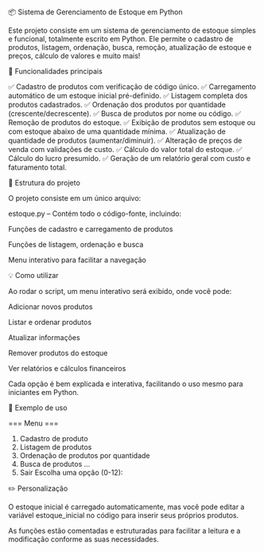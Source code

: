 📦 Sistema de Gerenciamento de Estoque em Python

Este projeto consiste em um sistema de gerenciamento de estoque simples e funcional, totalmente escrito em Python. Ele permite o cadastro de produtos, listagem, ordenação, busca, remoção, atualização de estoque e preços, cálculo de valores e muito mais!

🚀 Funcionalidades principais

✅ Cadastro de produtos com verificação de código único.
✅ Carregamento automático de um estoque inicial pré-definido.
✅ Listagem completa dos produtos cadastrados.
✅ Ordenação dos produtos por quantidade (crescente/decrescente).
✅ Busca de produtos por nome ou código.
✅ Remoção de produtos do estoque.
✅ Exibição de produtos sem estoque ou com estoque abaixo de uma quantidade mínima.
✅ Atualização de quantidade de produtos (aumentar/diminuir).
✅ Alteração de preços de venda com validações de custo.
✅ Cálculo do valor total do estoque.
✅ Cálculo do lucro presumido.
✅ Geração de um relatório geral com custo e faturamento total.


📂 Estrutura do projeto

O projeto consiste em um único arquivo:

estoque.py – Contém todo o código-fonte, incluindo:

Funções de cadastro e carregamento de produtos

Funções de listagem, ordenação e busca

Menu interativo para facilitar a navegação

💡 Como utilizar

Ao rodar o script, um menu interativo será exibido, onde você pode:

Adicionar novos produtos

Listar e ordenar produtos

Atualizar informações

Remover produtos do estoque

Ver relatórios e cálculos financeiros

Cada opção é bem explicada e interativa, facilitando o uso mesmo para iniciantes em Python.

🔎 Exemplo de uso

=== Menu ===
1. Cadastro de produto
2. Listagem de produtos
3. Ordenação de produtos por quantidade
4. Busca de produtos
...
0. Sair
Escolha uma opção (0-12):

✏️ Personalização

O estoque inicial é carregado automaticamente, mas você pode editar a variável estoque_inicial no código para inserir seus próprios produtos.

As funções estão comentadas e estruturadas para facilitar a leitura e a modificação conforme as suas necessidades.


